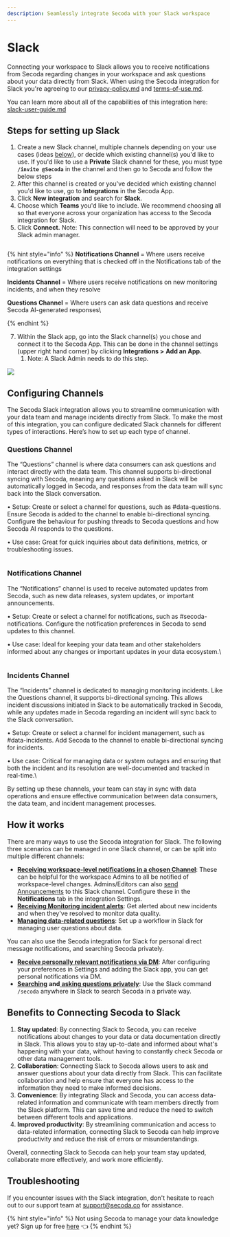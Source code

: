 ```yaml
---
description: Seamlessly integrate Secoda with your Slack workspace
---
```


# Slack

Connecting your workspace to Slack allows you to receive notifications from Secoda regarding changes in your workspace and ask questions about your data directly from Slack. When using the Secoda integration for Slack you're agreeing to our [privacy-policy.md](../../../policies/privacy-policy.md "mention") and [terms-of-use.md](../../../policies/terms-of-use.md "mention").

You can learn more about all of the capabilities of this integration here: [slack-user-guide.md](slack-user-guide.md "mention")

## Steps for setting up Slack

1. Create a new Slack channel, multiple channels depending on your use cases (ideas [below](./#how-it-works)), or decide which existing channel(s) you'd like to use. If you'd like to use a **Private** Slack channel for these, you must type **`/invite @Secoda`** in the channel and then go to Secoda and follow the below steps
2. After this channel is created or you've decided which existing channel you'd like to use, go to **Integrations** in the Secoda App.
3. Click **New integration** and search for **Slack**.
4. Choose which **Teams** you'd like to include. We recommend choosing all so that everyone across your organization has access to the Secoda integration for Slack.
5. Click **Connect.** Note: This connection will need to be approved by your Slack admin manager.

<figure><img src="https://secoda-public-media-assets.s3.amazonaws.com/3af6bcb5-c935-46d2-ae16-74faba13cd6f.png" alt=""><figcaption></figcaption></figure>

{% hint style="info" %}
**Notifications Channel** = Where users receive notifications on everything that is checked off in the Notifications tab of the integration settings

**Incidents Channel** = Where users receive notifications on new monitoring incidents, and when they resolve

**Questions Channel** = Where users can ask data questions and receive Secoda AI-generated responses\

{% endhint %}

7. Within the Slack app, go into the Slack channel(s) you chose and connect it to the Secoda App. This can be done in the channel settings (upper right hand corner) by clicking **Integrations >** **Add an App.**
   1. Note: A Slack Admin needs to do this step.&#x20;

![](https://secoda-public-media-assets.s3.amazonaws.com/e2370145-6019-474a-9515-248b45ec9420.png)

## Configuring Channels

The Secoda Slack integration allows you to streamline communication with your data team and manage incidents directly from Slack. To make the most of this integration, you can configure dedicated Slack channels for different types of interactions. Here’s how to set up each type of channel.

### Questions Channel

The “Questions” channel is where data consumers can ask questions and interact directly with the data team. This channel supports bi-directional syncing with Secoda, meaning any questions asked in Slack will be automatically logged in Secoda, and responses from the data team will sync back into the Slack conversation.

• Setup: Create or select a channel for questions, such as #data-questions. Ensure Secoda is added to the channel to enable bi-directional syncing. Configure the behaviour for pushing threads to Secoda questions and how Secoda AI responds to the questions.

• Use case: Great for quick inquiries about data definitions, metrics, or troubleshooting issues.

<figure><img src="https://secoda-public-media-assets.s3.amazonaws.com/8b82abd3-92f1-4bad-a087-b2d00319b5a5.png" alt=""><figcaption></figcaption></figure>

### Notifications Channel

The “Notifications” channel is used to receive automated updates from Secoda, such as new data releases, system updates, or important announcements.

• Setup: Create or select a channel for notifications, such as #secoda-notifications. Configure the notification preferences in Secoda to send updates to this channel.

• Use case: Ideal for keeping your data team and other stakeholders informed about any changes or important updates in your data ecosystem.\


<figure><img src="https://secoda-public-media-assets.s3.amazonaws.com/a2f5cb49-f15f-4b7b-bccb-cf2269ad0247.png" alt=""><figcaption></figcaption></figure>

### Incidents Channel

The “Incidents” channel is dedicated to managing monitoring incidents. Like the Questions channel, it supports bi-directional syncing. This allows incident discussions initiated in Slack to be automatically tracked in Secoda, while any updates made in Secoda regarding an incident will sync back to the Slack conversation.

• Setup: Create or select a channel for incident management, such as #data-incidents. Add Secoda to the channel to enable bi-directional syncing for incidents.

• Use case: Critical for managing data or system outages and ensuring that both the incident and its resolution are well-documented and tracked in real-time.\


By setting up these channels, your team can stay in sync with data operations and ensure effective communication between data consumers, the data team, and incident management processes.

## How it works

There are many ways to use the Secoda integration for Slack. The following three scenarios can be managed in one Slack channel, or can be split into multiple different channels:

* [**Receiving workspace-level notifications in a chosen Channel**](./#slack-workspace-notifications): These can be helpful for the workspace Admins to all be notified of workspace-level changes. Admins/Editors can also [send Announcements](slack-user-guide.md#send-announcements-to-slack) to this Slack channel. Configure these in the **Notifications** tab in the integration Settings.
* [**Receiving Monitoring incident alerts**](../../../features/monitoring.md#slack-channel-for-monitoring-notifications): Get alerted about new incidents and when they've resolved to monitor data quality.
* [**Managing data-related questions**](../../../best-practices/slack-less-than-greater-than-questions-workflow.md): Set up a workflow in Slack for managing user questions about data.

You can also use the Secoda integration for Slack for personal direct message notifications, and searching Secoda privately.

* [**Receive personally relevant notifications via DM**](slack-user-guide.md#receiving-dms-from-slack): After configuring your preferences in Settings and adding the Slack app, you can get personal notifications via DM.
* [**Searching**](slack-user-guide.md#searching-from-slack) **and**[ **asking questions privately**](slack-user-guide.md#asking-questions-to-secoda-ai-for-personal-use): Use the Slack command `/secoda` anywhere in Slack to search Secoda in a private way.

## Benefits to **Connecting Secoda to Slack** <a href="#h_3a4bfd6458" id="h_3a4bfd6458"></a>

1. **Stay updated**: By connecting Slack to Secoda, you can receive notifications about changes to your data or data documentation directly in Slack. This allows you to stay up-to-date and informed about what's happening with your data, without having to constantly check Secoda or other data management tools.
2. **Collaboration**: Connecting Slack to Secoda allows users to ask and answer questions about your data directly from Slack. This can facilitate collaboration and help ensure that everyone has access to the information they need to make informed decisions.
3. **Convenience**: By integrating Slack and Secoda, you can access data-related information and communicate with team members directly from the Slack platform. This can save time and reduce the need to switch between different tools and applications.
4. **Improved productivity**: By streamlining communication and access to data-related information, connecting Slack to Secoda can help improve productivity and reduce the risk of errors or misunderstandings.

Overall, connecting Slack to Secoda can help your team stay updated, collaborate more effectively, and work more efficiently.

## Troubleshooting

If you encounter issues with the Slack integration, don't hesitate to reach out to our support team at [support@secoda.co](mailto:support@secoda.co) for assistance.



{% hint style="info" %}
Not using Secoda to manage your data knowledge yet? Sign up for free [here](https://app.secoda.co) 👈
{% endhint %}
